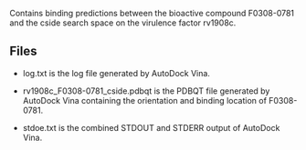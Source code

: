 Contains binding predictions between the bioactive compound F0308-0781 and the cside search space on the virulence factor rv1908c.

## Files

- log.txt is the log file generated by AutoDock Vina.

- rv1908c_F0308-0781_cside.pdbqt is the PDBQT file generated by AutoDock Vina containing the orientation and binding location of F0308-0781.

- stdoe.txt is the combined STDOUT and STDERR output of AutoDock Vina.


